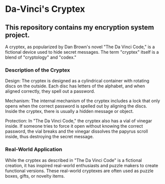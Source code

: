 # Da-Vinci's Cryptex
<h2>This repository contains my encryption system project.</h2>

A cryptex, as popularized by Dan Brown's novel "The Da Vinci Code," is a fictional device used to hide secret messages. The term "cryptex" itself is a blend of "cryptology" and "codex."

<h3>Description of the Cryptex</h3>
<p>
Design: The cryptex is designed as a cylindrical container with rotating discs on the outside. Each disc has letters of the alphabet, and when aligned correctly, they spell out a password.

Mechanism: The internal mechanism of the cryptex includes a lock that only opens when the correct password is spelled out by aligning the discs. Inside the cryptex, there is usually a hidden message or object.

Protection: In "The Da Vinci Code," the cryptex also has a vial of vinegar inside. If someone tries to force it open without knowing the correct password, the vial breaks and the vinegar dissolves the papyrus scroll inside, thus destroying the secret message.

<h3>Real-World Application</h3>
While the cryptex as described in "The Da Vinci Code" is a fictional creation, it has inspired real-world enthusiasts and puzzle makers to create functional versions. These real-world cryptexes are often used as puzzle boxes, gifts, or novelty items.
</p>
